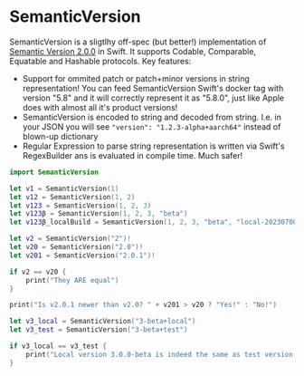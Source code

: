 # SemanticVersion

SemanticVersion is a sligtlhy off-spec (but better!) implementation of [Semantic Version 2.0.0](https://semver.org/) in Swift. It supports Codable, Comparable, Equatable and Hashable protocols.
Key features: 
  - Support for ommited patch or patch+minor versions in string representation! You can feed SemanticVersion Swift's docker tag with version "5.8" and it will correctly represent it as "5.8.0", just like Apple does with almost all it's product versions!
  - SemanticVersion is encoded to string and decoded from string. I.e. in your JSON you will see `"version": "1.2.3-alpha+aarch64"` instead of blown-up dictionary
  - Regular Expression to parse string representation is written via Swift's RegexBuilder ans is evaluated in compile time. Much safer!

```swift
import SemanticVersion

let v1 = SemanticVersion(1)
let v12 = SemanticVersion(1, 2)
let v123 = SemanticVersion(1, 2, 3)
let v123β = SemanticVersion(1, 2, 3, "beta")
let v123β_localBuild = SemanticVersion(1, 2, 3, "beta", "local-202307081341")

let v2 = SemanticVersion("2")!
let v20 = SemanticVersion("2.0")!
let v201 = SemanticVersion("2.0.1")!

if v2 == v20 {
    print("They ARE equal")
}

print("Is v2.0.1 newer than v2.0? " + v201 > v20 ? "Yes!" : "No!")

let v3_local = SemanticVersion("3-beta+local")
let v3_test = SemanticVersion("3-beta+test")

if v3_local == v3_test {
    print("Local version 3.0.0-beta is indeed the same as test version 3.0.0-beta (according to spec)")
}

